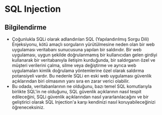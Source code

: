 # SQL Injection
## Bilgilendirme
- Çoğunlukla SQLi olarak adlandırılan SQL (Yapılandırılmış Sorgu Dili) Enjeksiyonu, kötü amaçlı sorguların yürütülmesine neden olan bir web uygulaması veritabanı sunucusuna yapılan bir saldırıdır. Bir web uygulaması, uygun şekilde doğrulanmamış bir kullanıcıdan gelen girdiyi kullanarak bir veritabanıyla iletişim kurduğunda, bir saldırganın özel ve müşteri verilerini çalma, silme veya değiştirme ve ayrıca web uygulamaları kimlik doğrulama yöntemlerine özel olarak saldırma potansiyeli vardır. Bu nedenle SQLi en eski web uygulaması güvenlik açıklarından biri olmasının yanı sıra en zarar verici olabilir.
- Bu odada, veritabanlarının ne olduğunu, bazı temel SQL komutlarıyla birlikte SQL'in ne olduğunu, SQL güvenlik açıklarının nasıl tespit edileceğini, SQLi güvenlik açıklarından nasıl yararlanılacağını ve bir geliştirici olarak SQL Injection'a karşı kendinizi nasıl koruyabileceğinizi öğreneceksiniz.
